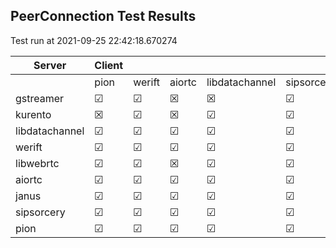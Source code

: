 ## PeerConnection Test Results
Test run at 2021-09-25 22:42:18.670274

| Server      | Client      |             |             |             |             |
|-------------|-------------|-------------|-------------|-------------|-------------|
|             | pion        | werift      | aiortc      | libdatachannel| sipsorcery  |
| gstreamer   | &#9745;     | &#9745;     | &#x2612;    | &#x2612;    | &#9745;     |
| kurento     | &#x2612;    | &#9745;     | &#x2612;    | &#9745;     | &#9745;     |
| libdatachannel| &#9745;     | &#9745;     | &#9745;     | &#9745;     | &#9745;     |
| werift      | &#9745;     | &#9745;     | &#9745;     | &#9745;     | &#9745;     |
| libwebrtc   | &#9745;     | &#9745;     | &#x2612;    | &#9745;     | &#9745;     |
| aiortc      | &#9745;     | &#9745;     | &#9745;     | &#9745;     | &#9745;     |
| janus       | &#9745;     | &#9745;     | &#9745;     | &#9745;     | &#9745;     |
| sipsorcery  | &#9745;     | &#9745;     | &#9745;     | &#9745;     | &#9745;     |
| pion        | &#9745;     | &#9745;     | &#9745;     | &#9745;     | &#9745;     |
